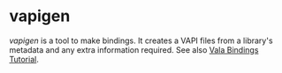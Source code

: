 # vapigen

*vapigen* is a tool to make bindings. It creates a VAPI files from a library's metadata and any extra information required. See also [Vala Bindings Tutorial](/Projects/Vala/Bindings). 
